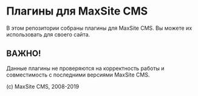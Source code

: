 Плагины для MaxSite CMS
=======================

В этом репозитории собраны плагины для MaxSite CMS. Вы можете их использовать для своего сайта.


ВАЖНО! 
---
Данные плагины не проверяются на корректность работы и совместимость с последними версиями MaxSite CMS.




(с) MaxSite CMS, 2008-2019
